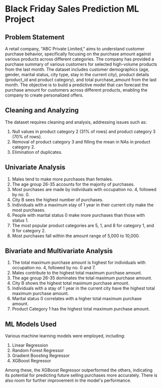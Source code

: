 
# Black Friday Sales Prediction ML Project

## Problem Statement
A retail company, "ABC Private Limited," aims to understand customer purchase behavior, specifically focusing on the purchase amount against various products across different categories. The company has provided a purchase summary of various customers for selected high-volume products from the last month. The dataset includes customer demographics (age, gender, marital status, city type, stay in the current city), product details (product_id and product category), and total purchase_amount from the last month. The objective is to build a predictive model that can forecast the purchase amount for customers across different products, enabling the company to create personalized offers.

## Cleaning and Analyzing
The dataset requires cleaning and analysis, addressing issues such as:

1) Null values in product category 2 (31% of rows) and product category 3 (70% of rows).
2) Removal of product category 3 and filling the mean in NAs in product category 2.
3) Elimination of duplicates.

## Univariate Analysis
1) Males tend to make more purchases than females.
2) The age group 26-35 accounts for the majority of purchases.
3) Most purchases are made by individuals with occupation no. 4, followed by no. 0.
4) City B sees the highest number of purchases.
5) Individuals with a maximum stay of 1 year in their current city make the most purchases.
6) People with marital status 0 make more purchases than those with status 1.
7) The most popular product categories are 5, 1, and 8 for category 1, and 9 for category 2.
8) Most purchases fall within the amount range of 5,000 to 10,000.

## Bivariate and Multivariate Analysis
1) The total maximum purchase amount is highest for individuals with occupation no. 4, followed by no. 0 and 7.
2) Males contribute to the highest total maximum purchase amount.
3) The age group 26-35 dominates the total maximum purchase amount.
4) City B shows the highest total maximum purchase amount.
5) Individuals with a stay of 1 year in the current city have the highest total maximum purchase amount.
6) Marital status 0 correlates with a higher total maximum purchase amount.
7) Product Category 1 has the highest total maximum purchase amount.

## ML Models Used
Various machine learning models were employed, including:

1) Linear Regression
2) Random Forest Regressor
3) Gradient Boosting Regressor
4) XGBoost Regressor


Among these, the XGBoost Regressor outperformed the others, indicating its potential for predicting future selling purchases more accurately. There is also room for further improvement in the model's performance.






